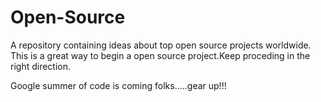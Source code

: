 # Open-Source
A repository containing ideas about top open source projects worldwide.
This is a great way to begin a open source project.Keep proceding in the right direction.


Google summer of code is coming folks.....gear up!!!
